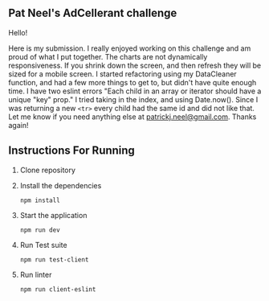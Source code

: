 Pat Neel's AdCellerant challenge 
------------------------------------

Hello!

Here is my submission. I really enjoyed working on this challenge and am proud of what I put together. The charts are not dynamically responsiveness. If you shrink down the screen, and then refresh they will be sized for a mobile screen. I started refactoring using my DataCleaner function, and had a few more things to get to, but didn't have quite enough time. I have two eslint errors "Each child in an array or iterator should have a unique "key" prop." I tried taking in the index, and using Date.now(). Since I was returning a new ```<tr>``` every child had the same id and did not like that. Let me know if you need anything else at patrickj.neel@gmail.com. Thanks again!

Instructions For Running
------------------------
1. Clone repository

2. Install the dependencies

    ```npm install```

3. Start the application

    ```npm run dev```

4. Run Test suite
    
    ```npm run test-client```

5. Run linter
  
    ```npm run client-eslint```

